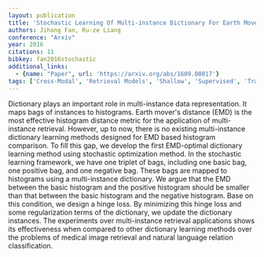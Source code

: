 ```yaml
---
layout: publication
title: 'Stochastic Learning Of Multi-instance Dictionary For Earth Mover''s Distance Based Histogram Comparison'
authors: Jihong Fan, Ru-ze Liang
conference: "Arxiv"
year: 2016
citations: 11
bibkey: fan2016stochastic
additional_links:
  - {name: "Paper", url: 'https://arxiv.org/abs/1609.00817'}
tags: ['Cross-Modal', 'Retrieval Models', 'Shallow', 'Supervised', 'Training Strategy', 'Applications']
---
```

Dictionary plays an important role in multi-instance data representation. It
maps bags of instances to histograms. Earth mover's distance (EMD) is the most
effective histogram distance metric for the application of multi-instance
retrieval. However, up to now, there is no existing multi-instance dictionary
learning methods designed for EMD based histogram comparison. To fill this gap,
we develop the first EMD-optimal dictionary learning method using stochastic
optimization method. In the stochastic learning framework, we have one triplet
of bags, including one basic bag, one positive bag, and one negative bag. These
bags are mapped to histograms using a multi-instance dictionary. We argue that
the EMD between the basic histogram and the positive histogram should be
smaller than that between the basic histogram and the negative histogram. Base
on this condition, we design a hinge loss. By minimizing this hinge loss and
some regularization terms of the dictionary, we update the dictionary
instances. The experiments over multi-instance retrieval applications shows its
effectiveness when compared to other dictionary learning methods over the
problems of medical image retrieval and natural language relation
classification.

